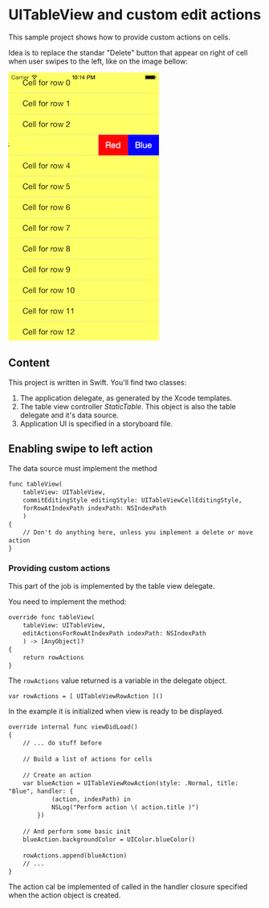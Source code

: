 # UITableView and custom edit actions

This sample project shows how to provide custom actions on cells.

Idea is to replace the standar "Delete" button that appear on right of cell when user swipes to the left, like on the image bellow:

![Custom action on table cell](images/SwipeActions.png)

## Content

This project is written in Swift. You'll find two classes:

1. The application delegate, as generated by the Xcode templates.
2. The table view controller *StaticTable*. This object is also the table delegate and it's data source.
3. Application UI is specified in a storyboard file.

## Enabling swipe to left action

The data source must implement the method

```
func tableView(
	tableView: UITableView, 
	commitEditingStyle editingStyle: UITableViewCellEditingStyle, 
	forRowAtIndexPath indexPath: NSIndexPath
	)
{
	// Don't do anything here, unless you implement a delete or move action
}
```

### Providing custom actions

This part of the job is implemented by the table view delegate.

You need to implement the method:

```
override func tableView(
	tableView: UITableView,
	editActionsForRowAtIndexPath indexPath: NSIndexPath
	) -> [AnyObject]?
{
	return rowActions
}
```

The `rowActions` value returned is a variable in the delegate object. 

```
var rowActions = [ UITableViewRowAction ]()
```

In the example it is initialized when view is ready to be displayed.

```
override internal func viewDidLoad()
{
	// ... do stuff before
	
	// Build a list of actions for cells
	
	// Create an action
	var blueAction = UITableViewRowAction(style: .Normal, title: "Blue", handler: {
            (action, indexPath) in
            NSLog("Perform action \( action.title )")
        })
    
    // And perform some basic init    
	blueAction.backgroundColor = UIColor.blueColor()
        
	rowActions.append(blueAction)
	// ...
}
```

The action cal be implemented of called in the handler closure specified when the action object is created.
